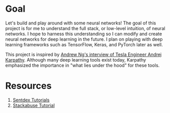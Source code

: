 # Goal
Let's build and play around with some neural networks! The goal of this project is for me to understand the full stack, or low-level intuition, of neural networks. I hope to harness this understanding so I can modify and create neural networks for deep learning in the future. I plan on playing with deep learning frameworks such as TensorFlow, Keras, and PyTorch later as well.

This project is inspired by [Andrew Ng's interview of Tesla Engineer Andrej Karpathy](https://www.youtube.com/watch?v=_au3yw46lcg). Although many deep learning tools exist today, Karpathy emphasized the importance in "what lies under the hood" for these tools.

# Resources
1. [Sentdex Tutorials](https://www.youtube.com/watch?v=Wo5dMEP_BbI)
2. [Stackabuse Tutorial](https://stackabuse.com/creating-a-neural-network-from-scratch-in-python/)
